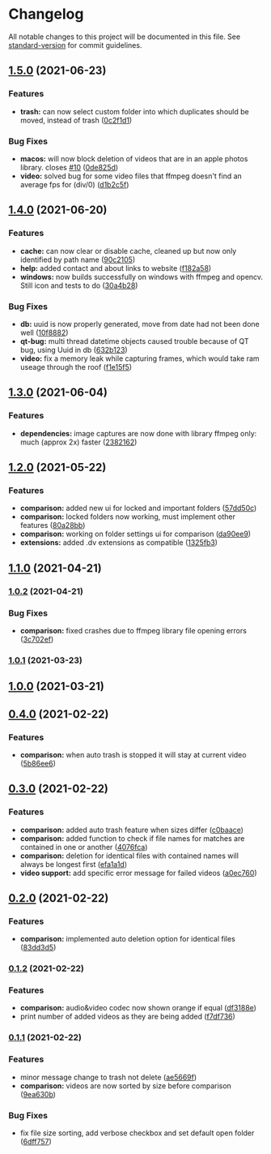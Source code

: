 # Changelog

All notable changes to this project will be documented in this file. See [standard-version](https://github.com/conventional-changelog/standard-version) for commit guidelines.

## [1.5.0](https://github.com/theophanemayaud/video-simili-duplicate-cleaner/compare/v1.4.0...v1.5.0) (2021-06-23)


### Features

* **trash:** can now select custom folder into which duplicates should be moved, instead of trash ([0c2f1d1](https://github.com/theophanemayaud/video-simili-duplicate-cleaner/commit/0c2f1d1132e881c711eaabfdb7eba39031e4e6e0))


### Bug Fixes

* **macos:** will now block deletion of videos that are in an apple photos library. closes [#10](https://github.com/theophanemayaud/video-simili-duplicate-cleaner/issues/10) ([0de825d](https://github.com/theophanemayaud/video-simili-duplicate-cleaner/commit/0de825d0ff88f94563007d5fd7d77f0038623174))
* **video:** solved bug for some video files that ffmpeg doesn't find an average fps for (div/0) ([d1b2c5f](https://github.com/theophanemayaud/video-simili-duplicate-cleaner/commit/d1b2c5f65f8db94123d3390fcffe99e2aea0c20b))

## [1.4.0](https://github.com/theophanemayaud/video-simili-duplicate-cleaner/compare/v1.3.0...v1.4.0) (2021-06-20)


### Features

* **cache:** can now clear or disable cache, cleaned up but now only identified by path name ([90c2105](https://github.com/theophanemayaud/video-simili-duplicate-cleaner/commit/90c2105d2670187d037ffa778d86e84b735d9961))
* **help:** added contact and about links to website ([f182a58](https://github.com/theophanemayaud/video-simili-duplicate-cleaner/commit/f182a58e101357863aad61fb30f83168d2b52e12))
* **windows:** now builds successfully on windows with ffmpeg and opencv. Still icon and tests to do ([30a4b28](https://github.com/theophanemayaud/video-simili-duplicate-cleaner/commit/30a4b28c32aa93ebf02314e0888dff45b94c43dc))


### Bug Fixes

* **db:** uuid is now properly generated, move from date had not been done well ([10f8882](https://github.com/theophanemayaud/video-simili-duplicate-cleaner/commit/10f8882232347a7483369799b4a882fb8f0fad38))
* **qt-bug:** multi thread datetime objects caused trouble because of QT bug, using Uuid in db ([632b123](https://github.com/theophanemayaud/video-simili-duplicate-cleaner/commit/632b123f8989d06775f0348399a4297da65d06dd))
* **video:** fix a memory leak while capturing frames, which would take ram useage through the roof ([f1e15f5](https://github.com/theophanemayaud/video-simili-duplicate-cleaner/commit/f1e15f59fe971bfab405e94bb672db07ba16d762))

## [1.3.0](https://github.com/theophanemayaud/video-simili-duplicate-cleaner/compare/v1.2.0...v1.3.0) (2021-06-04)


### Features

* **dependencies:** image captures are now done with library ffmpeg only: much (approx 2x) faster ([2382162](https://github.com/theophanemayaud/video-simili-duplicate-cleaner/commit/2382162541a4afe26109030203cdc742ba90d3cd))

## [1.2.0](https://github.com/theophanemayaud/video-simili-duplicate-cleaner/compare/v1.1.0...v1.2.0) (2021-05-22)


### Features

* **comparison:** added new ui for locked and important folders ([57dd50c](https://github.com/theophanemayaud/video-simili-duplicate-cleaner/commit/57dd50c6a06dddf0482f1dd6436b34e356a644ec))
* **comparison:** locked folders now working, must implement other features ([80a28bb](https://github.com/theophanemayaud/video-simili-duplicate-cleaner/commit/80a28bb03d2897336079f728d3c1813894f627d1))
* **comparison:** working on folder settings ui for comparison ([da90ee9](https://github.com/theophanemayaud/video-simili-duplicate-cleaner/commit/da90ee91c5f3c343a34283898be2b43ce1d6a542))
* **extensions:** added .dv extensions as compatible ([1325fb3](https://github.com/theophanemayaud/video-simili-duplicate-cleaner/commit/1325fb3aa441d1df171336235f80763044a163cc))

## [1.1.0](https://github.com/theophanemayaud/video-simili-duplicate-cleaner/compare/v1.0.2...v1.1.0) (2021-04-21)

### [1.0.2](https://github.com/theophanemayaud/video-simili-duplicate-cleaner/compare/v1.0.1...v1.0.2) (2021-04-21)


### Bug Fixes

* **comparison:** fixed crashes due to ffmpeg library file opening errors ([3c702ef](https://github.com/theophanemayaud/video-simili-duplicate-cleaner/commit/3c702effca02d95e0bc040c8964f77482660fe30))

### [1.0.1](https://github.com/theophanemayaud/video-simili-duplicate-cleaner/compare/v1.0.0...v1.0.1) (2021-03-23)

## [1.0.0](https://github.com/theophanemayaud/video-simili-duplicate-cleaner/compare/v0.4.0...v1.0.0) (2021-03-21)

## [0.4.0](https://github.com/theophanemayaud/video-simili-duplicate-cleaner/compare/v0.3.0...v0.4.0) (2021-02-22)


### Features

* **comparison:** when auto trash is stopped it will stay at current video ([5b86ee6](https://github.com/theophanemayaud/video-simili-duplicate-cleaner/commit/5b86ee673e2207a7302c93a8fe1628599447e316))

## [0.3.0](https://github.com/theophanemayaud/video-simili-duplicate-cleaner/compare/v0.2.0...v0.3.0) (2021-02-22)


### Features

* **comparison:** added auto trash feature when sizes differ ([c0baace](https://github.com/theophanemayaud/video-simili-duplicate-cleaner/commit/c0baaceabb8fe5bd530aa14ccd304e60039f918e))
* **comparison:** added function to check if file names for matches are contained in one or another ([4076fca](https://github.com/theophanemayaud/video-simili-duplicate-cleaner/commit/4076fcac6300bb62f25093573ce1556f7d11c15f))
* **comparison:** deletion for identical files with contained names will always be longest first ([efa1a1d](https://github.com/theophanemayaud/video-simili-duplicate-cleaner/commit/efa1a1d074cda3752d313692fd43adbc9c431f05))
* **video support:** add specific error message for failed videos ([a0ec760](https://github.com/theophanemayaud/video-simili-duplicate-cleaner/commit/a0ec760db2ef5a626a023d49b39e811cd1c07706))

## [0.2.0](https://github.com/theophanemayaud/video-simili-duplicate-cleaner/compare/v0.1.2...v0.2.0) (2021-02-22)


### Features

* **comparison:** implemented auto deletion option for identical files ([83dd3d5](https://github.com/theophanemayaud/video-simili-duplicate-cleaner/commit/83dd3d581d3793735e5e0e6515c0ac56c99ffe69))

### [0.1.2](https://github.com/theophanemayaud/video-simili-duplicate-cleaner/compare/v0.1.1...v0.1.2) (2021-02-22)


### Features

* **comparison:** audio&video codec now shown orange if equal ([df3188e](https://github.com/theophanemayaud/video-simili-duplicate-cleaner/commit/df3188ecf85fcb15a0664bfd94b7a2285bc11877))
* print number of added videos as they are being added ([f7df736](https://github.com/theophanemayaud/video-simili-duplicate-cleaner/commit/f7df736d003ad49dbe473710131506726cfe3e05))

### [0.1.1](https://github.com/theophanemayaud/video-simili-duplicate-cleaner/compare/v0.1.0...v0.1.1) (2021-02-22)


### Features

* minor message change to trash not delete ([ae5669f](https://github.com/theophanemayaud/video-simili-duplicate-cleaner/commit/ae5669fec831d0212f7a9f5711cb26d353301367))
* **comparison:** videos are now sorted by size before comparison ([9ea630b](https://github.com/theophanemayaud/video-simili-duplicate-cleaner/commit/9ea630b02d1f354684f1fb4c87e5c26e0b199749))


### Bug Fixes

* fix file size sorting, add verbose checkbox and set default open folder ([6dff757](https://github.com/theophanemayaud/video-simili-duplicate-cleaner/commit/6dff75739f332567170f89b65af590b650cc6a01))
